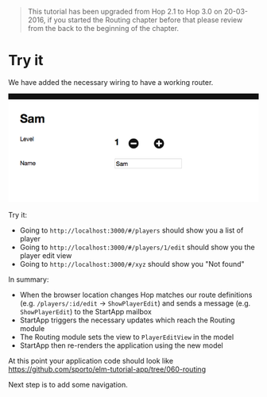 > This tutorial has been upgraded from Hop 2.1 to Hop 3.0 on 20-03-2016, if you started the Routing chapter before that please review from the back to the beginning of the chapter.

# Try it

We have added the necessary wiring to have a working router.

![screenshot](screenshot-edit-no-nav.png)

Try it:

- Going to `http://localhost:3000/#/players` should show you a list of player
- Going to `http://localhost:3000/#/players/1/edit` should show you the player edit view
- Going to `http://localhost:3000/#/xyz` should show you "Not found"

In summary:

- When the browser location changes Hop matches our route definitions (e.g. `/players/:id/edit` -> `ShowPlayerEdit`) and sends a message (e.g. `ShowPlayerEdit`) to the StartApp mailbox
- StartApp triggers the necessary updates which reach the Routing module
- The Routing module sets the view to `PlayerEditView` in the model
- StartApp then re-renders the application using the new model

At this point your application code should look like <https://github.com/sporto/elm-tutorial-app/tree/060-routing>


Next step is to add some navigation.

